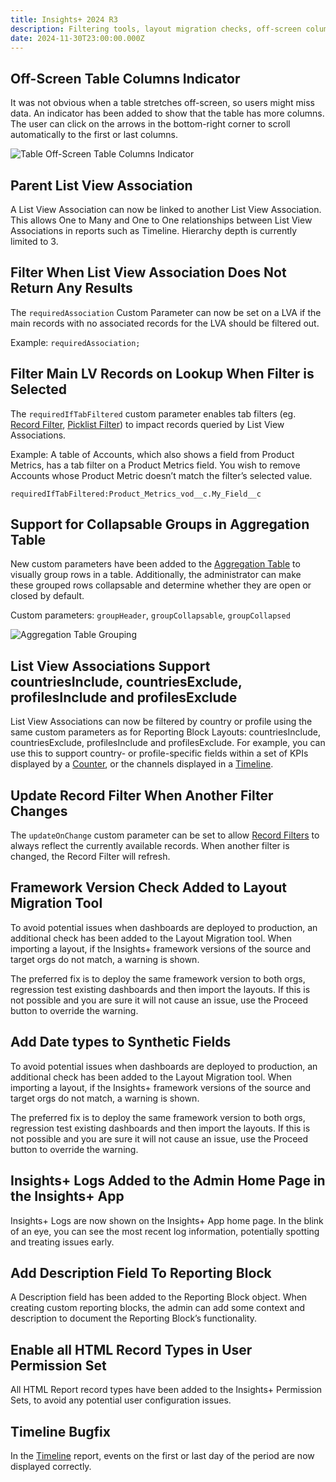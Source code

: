 ```yaml
---
title: Insights+ 2024 R3
description: Filtering tools, layout migration checks, off-screen columns indicator and more
date: 2024-11-30T23:00:00.000Z
---
```


## Off-Screen Table Columns Indicator

It was not obvious when a table stretches off-screen, so users might miss data. An indicator has been added to show that the table has more columns. The user can click on the arrows in the bottom-right corner to scroll automatically to the first or last columns.

![Table Off-Screen Table Columns Indicator](/static/img/release-2024R3-table-column-off-screen-indicator.png "Table Off-Screen Table Columns Indicator")

## Parent List View Association

A List View Association can now be linked to another List View Association. This allows One to Many and One to One relationships between List View Associations in reports such as Timeline. Hierarchy depth is currently limited to 3.

## Filter When List View Association Does Not Return Any Results

The `requiredAssociation` Custom Parameter can now be set on a LVA if the main records with no associated records for the LVA should be filtered out.

Example: `requiredAssociation;`

## Filter Main LV Records on Lookup When Filter is Selected

The `requiredIfTabFiltered` custom parameter enables tab filters (eg. [Record Filter](/reports/record-filter), [Picklist Filter](/reports/picklist-filter)) to impact records queried by List View Associations.

Example: A table of Accounts, which also shows a field from Product Metrics, has a tab filter on a Product Metrics field. You wish to remove Accounts whose Product Metric doesn’t match the filter’s selected value.

`requiredIfTabFiltered:Product_Metrics_vod__c.My_Field__c`

## Support for Collapsable Groups in Aggregation Table

New custom parameters have been added to the [Aggregation Table](/reports/aggregation-table) to visually group rows in a table. Additionally, the administrator can make these grouped rows collapsable and determine whether they are open or closed by default.

Custom parameters: `groupHeader`, `groupCollapsable`, `groupCollapsed`

![Aggregation Table Grouping](/static/img/release-2024R3-aggregation-table-group-header.png "Aggregation Table Grouping")

## List View Associations Support countriesInclude, countriesExclude, profilesInclude and profilesExclude

List View Associations can now be filtered by country or profile using the same custom parameters as for Reporting Block Layouts: countriesInclude, countriesExclude, profilesInclude and profilesExclude. For example, you can use this to support country- or profile-specific fields within a set of KPIs displayed by a [Counter](/reports/counter-2), or the channels displayed in a [Timeline](/reports/timeline).

## Update Record Filter When Another Filter Changes

The `updateOnChange` custom parameter can be set to allow [Record Filters](/reports/record-filter) to always reflect the currently available records. When another filter is changed, the Record Filter will refresh.

## Framework Version Check Added to Layout Migration Tool

To avoid potential issues when dashboards are deployed to production, an additional check has been added to the Layout Migration tool. When importing a layout, if the Insights+ framework versions of the source and target orgs do not match, a warning is shown.

The preferred fix is to deploy the same framework version to both orgs, regression test existing dashboards and then import the layouts. If this is not possible and you are sure it will not cause an issue, use the Proceed button to override the warning.

## Add Date types to Synthetic Fields

To avoid potential issues when dashboards are deployed to production, an additional check has been added to the Layout Migration tool. When importing a layout, if the Insights+ framework versions of the source and target orgs do not match, a warning is shown.

The preferred fix is to deploy the same framework version to both orgs, regression test existing dashboards and then import the layouts. If this is not possible and you are sure it will not cause an issue, use the Proceed button to override the warning.

## Insights+ Logs Added to the Admin Home Page in the Insights+ App

Insights+ Logs are now shown on the Insights+ App home page. In the blink of an eye, you can see the most recent log information, potentially spotting and treating issues early.

## Add Description Field To Reporting Block

A Description field has been added to the Reporting Block object. When creating custom reporting blocks, the admin can add some context and description to document the Reporting Block’s functionality.

## Enable all HTML Record Types in User Permission Set

All HTML Report record types have been added to the Insights+ Permission Sets, to avoid any potential user configuration issues.

## Timeline Bugfix

In the [Timeline](/reports/timeline) report, events on the first or last day of the period are now displayed correctly.
